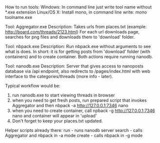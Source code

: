 How to run tools:
  Windows:
    In command line just write tool name without *.exe extension
  Linux/OS X:
    Install mono, in command line write: mono toolname.exe

Tool: 
  Aggregator.exe
Description:
    Takes urls from places.txt (example: http://board.com/threads/2123.html)
    For each url downloads page, searches for png files and downloads them 
  to 'download' folder.

Tool:
  nbpack.exe
Description:
    Run nbpack.exe without arguments to see what is does.
    In short: it is for getting posts from 'download' folder (with
  containers) and to create container. Both actions require running nanodb.

Tool:
  nanodb.exe
Description:
    Server that gives access to nanoposts database via /api endpoint, also
  redirects to /pages/index.html with web interface to the categories/threads
  (more info - later).

Typical workflow would be:
1) run nanodb.exe to start viewing threads in browser
2) when you need to get fresh posts, run prepared script that invokes 
   Aggregator and then 
   nbpack -a http://127.0.0.1:7346 nano
3) when you need to create container, call 
   npback -g http://127.0.0.1:7346 nano and container will appear in 'upload'
4) Don't forget to keep your places.txt updated.

Helper scripts already there:
run - runs nanodb server
search - calls Aggregator and nbpack in -a mode
create - calls nbpack in -g mode
